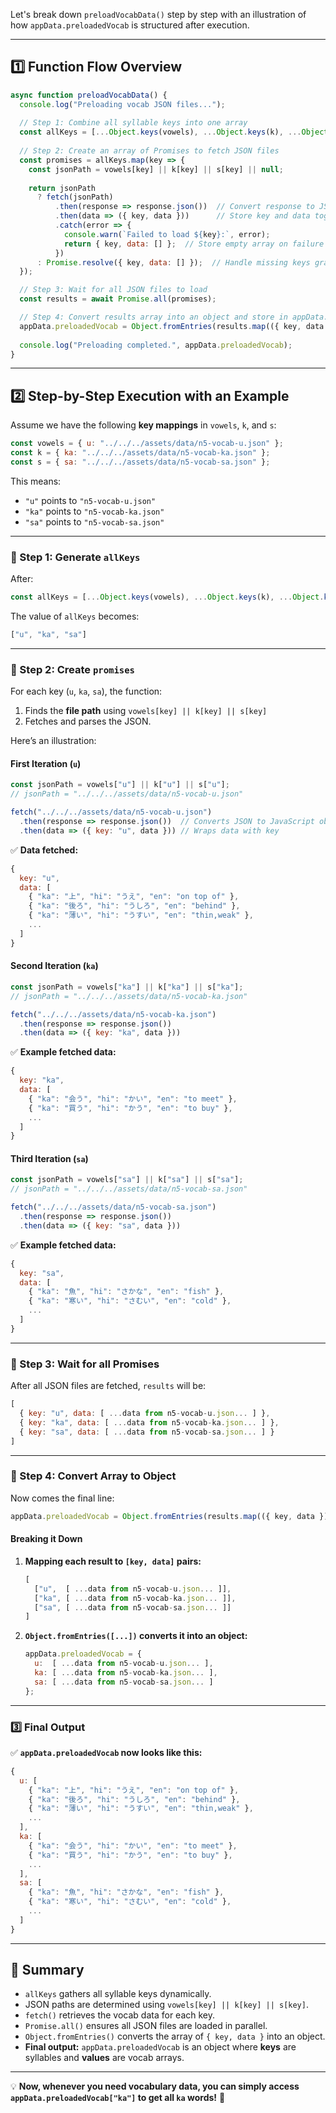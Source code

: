 Let's break down `preloadVocabData()` step by step with an illustration of how `appData.preloadedVocab` is structured after execution.

---

## **1️⃣ Function Flow Overview**
```js
async function preloadVocabData() {
  console.log("Preloading vocab JSON files...");
  
  // Step 1: Combine all syllable keys into one array
  const allKeys = [...Object.keys(vowels), ...Object.keys(k), ...Object.keys(s)];
  
  // Step 2: Create an array of Promises to fetch JSON files
  const promises = allKeys.map(key => {
    const jsonPath = vowels[key] || k[key] || s[key] || null;
    
    return jsonPath
      ? fetch(jsonPath)
          .then(response => response.json())  // Convert response to JSON
          .then(data => ({ key, data }))      // Store key and data together
          .catch(error => {
            console.warn(`Failed to load ${key}:`, error);
            return { key, data: [] };  // Store empty array on failure
          })
      : Promise.resolve({ key, data: [] });  // Handle missing keys gracefully
  });

  // Step 3: Wait for all JSON files to load
  const results = await Promise.all(promises);

  // Step 4: Convert results array into an object and store in appData.preloadedVocab
  appData.preloadedVocab = Object.fromEntries(results.map(({ key, data }) => [key, data]));
  
  console.log("Preloading completed.", appData.preloadedVocab);
}
```

---

## **2️⃣ Step-by-Step Execution with an Example**
Assume we have the following **key mappings** in `vowels`, `k`, and `s`:
```js
const vowels = { u: "../../../assets/data/n5-vocab-u.json" };
const k = { ka: "../../../assets/data/n5-vocab-ka.json" };
const s = { sa: "../../../assets/data/n5-vocab-sa.json" };
```
This means:
- `"u"` points to `"n5-vocab-u.json"`
- `"ka"` points to `"n5-vocab-ka.json"`
- `"sa"` points to `"n5-vocab-sa.json"`

---

### **📌 Step 1: Generate `allKeys`**
After:
```js
const allKeys = [...Object.keys(vowels), ...Object.keys(k), ...Object.keys(s)];
```
The value of `allKeys` becomes:
```js
["u", "ka", "sa"]
```
---

### **📌 Step 2: Create `promises`**
For each key (`u`, `ka`, `sa`), the function:
1. Finds the **file path** using `vowels[key] || k[key] || s[key]`
2. Fetches and parses the JSON.

Here’s an illustration:

#### **First Iteration (`u`)**
```js
const jsonPath = vowels["u"] || k["u"] || s["u"]; 
// jsonPath = "../../../assets/data/n5-vocab-u.json"

fetch("../../../assets/data/n5-vocab-u.json")
  .then(response => response.json())  // Converts JSON to JavaScript object
  .then(data => ({ key: "u", data })) // Wraps data with key
```
✅ **Data fetched:**
```js
{
  key: "u",
  data: [
    { "ka": "上", "hi": "うえ", "en": "on top of" },
    { "ka": "後ろ", "hi": "うしろ", "en": "behind" },
    { "ka": "薄い", "hi": "うすい", "en": "thin,weak" },
    ...
  ]
}
```

#### **Second Iteration (`ka`)**
```js
const jsonPath = vowels["ka"] || k["ka"] || s["ka"];
// jsonPath = "../../../assets/data/n5-vocab-ka.json"

fetch("../../../assets/data/n5-vocab-ka.json")
  .then(response => response.json())
  .then(data => ({ key: "ka", data }))
```
✅ **Example fetched data:**
```js
{
  key: "ka",
  data: [
    { "ka": "会う", "hi": "かい", "en": "to meet" },
    { "ka": "買う", "hi": "かう", "en": "to buy" },
    ...
  ]
}
```

#### **Third Iteration (`sa`)**
```js
const jsonPath = vowels["sa"] || k["sa"] || s["sa"];
// jsonPath = "../../../assets/data/n5-vocab-sa.json"

fetch("../../../assets/data/n5-vocab-sa.json")
  .then(response => response.json())
  .then(data => ({ key: "sa", data }))
```
✅ **Example fetched data:**
```js
{
  key: "sa",
  data: [
    { "ka": "魚", "hi": "さかな", "en": "fish" },
    { "ka": "寒い", "hi": "さむい", "en": "cold" },
    ...
  ]
}
```

---

### **📌 Step 3: Wait for all Promises**
After all JSON files are fetched, `results` will be:
```js
[
  { key: "u", data: [ ...data from n5-vocab-u.json... ] },
  { key: "ka", data: [ ...data from n5-vocab-ka.json... ] },
  { key: "sa", data: [ ...data from n5-vocab-sa.json... ] }
]
```

---

### **📌 Step 4: Convert Array to Object**
Now comes the final line:
```js
appData.preloadedVocab = Object.fromEntries(results.map(({ key, data }) => [key, data]));
```

#### **Breaking it Down**
1. **Mapping each result to `[key, data]` pairs:**
   ```js
   [
     ["u",  [ ...data from n5-vocab-u.json... ]],
     ["ka", [ ...data from n5-vocab-ka.json... ]],
     ["sa", [ ...data from n5-vocab-sa.json... ]]
   ]
   ```
2. **`Object.fromEntries([...])` converts it into an object:**
   ```js
   appData.preloadedVocab = {
     u:  [ ...data from n5-vocab-u.json... ],
     ka: [ ...data from n5-vocab-ka.json... ],
     sa: [ ...data from n5-vocab-sa.json... ]
   };
   ```

---

### **3️⃣ Final Output**
✅ **`appData.preloadedVocab` now looks like this:**
```js
{
  u: [
    { "ka": "上", "hi": "うえ", "en": "on top of" },
    { "ka": "後ろ", "hi": "うしろ", "en": "behind" },
    { "ka": "薄い", "hi": "うすい", "en": "thin,weak" },
    ...
  ],
  ka: [
    { "ka": "会う", "hi": "かい", "en": "to meet" },
    { "ka": "買う", "hi": "かう", "en": "to buy" },
    ...
  ],
  sa: [
    { "ka": "魚", "hi": "さかな", "en": "fish" },
    { "ka": "寒い", "hi": "さむい", "en": "cold" },
    ...
  ]
}
```
---

## **🎯 Summary**
- `allKeys` gathers all syllable keys dynamically.
- JSON paths are determined using `vowels[key] || k[key] || s[key]`.
- `fetch()` retrieves the vocab data for each key.
- `Promise.all()` ensures all JSON files are loaded in parallel.
- `Object.fromEntries()` converts the array of `{ key, data }` into an object.
- **Final output:** `appData.preloadedVocab` is an object where **keys** are syllables and **values** are vocab arrays.

---

💡 **Now, whenever you need vocabulary data, you can simply access `appData.preloadedVocab["ka"]` to get all `ka` words!** 🚀  
